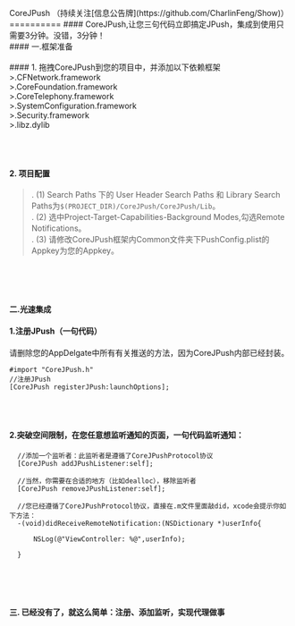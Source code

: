 <br/>
CoreJPush （持续关注[信息公告牌](https://github.com/CharlinFeng/Show)）
==========
#### CoreJPush,让您三句代码立即搞定JPush，集成到使用只需要3分钟。没错，3分钟！

<br/>
#### 一.框架准备
<br/><br/>
#### 1. 拖拽CoreJPush到您的项目中，并添加以下依赖框架
>.CFNetwork.framework<br/>
>.CoreFoundation.framework<br/>
>.CoreTelephony.framework<br/>
>.SystemConfiguration.framework<br/>
>.Security.framework<br/>
>.libz.dylib<br/>

<br/><br/>
#### 2. 项目配置
>. (1) Search Paths 下的 User Header Search Paths 和 Library Search Paths为`$(PROJECT_DIR)/CoreJPush/CoreJPush/Lib`。<br/>
>. (2) 选中Project-Target-Capabilities-Background Modes,勾选Remote Notifications。<br/>
>. (3) 请修改CoreJPush框架内Common文件夹下PushConfig.plist的Appkey为您的Appkey。<br/>

<br/><br/><br/>
#### 二.光速集成

#### 1.注册JPush（一句代码）
请删除您的AppDelgate中所有有关推送的方法，因为CoreJPush内部已经封装。

    #import "CoreJPush.h"
    //注册JPush
    [CoreJPush registerJPush:launchOptions];
    
<br/><br/>
#### 2.突破空间限制，在您任意想监听通知的页面，一句代码监听通知：

      //添加一个监听者：此监听者是遵循了CoreJPushProtocol协议
      [CoreJPush addJPushListener:self];
      
      //当然，你需要在合适的地方（比如dealloc），移除监听者
      [CoreJPush removeJPushListener:self];
      
      //您已经遵循了CoreJPushProtocol协议，直接在.m文件里面敲did，xcode会提示你如下方法：
      -(void)didReceiveRemoteNotification:(NSDictionary *)userInfo{
          
          NSLog(@"ViewController: %@",userInfo);
          
      }

<br/><br/><br/>
#### 三. 已经没有了，就这么简单：注册、添加监听，实现代理做事
